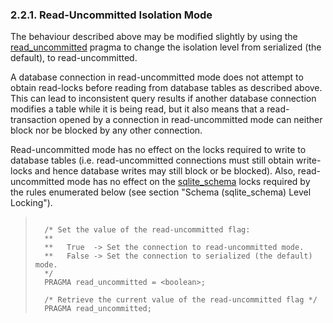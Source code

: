 ### 2\.2\.1\. Read\-Uncommitted Isolation Mode


The behaviour described above may be modified slightly by using the
[read\_uncommitted](pragma.html#pragma_read_uncommitted) pragma to change the isolation level from serialized
(the default), to read\-uncommitted.


 A database connection in read\-uncommitted mode does not attempt
to obtain read\-locks before reading from database tables as described
above. This can lead to inconsistent query results if another database
connection modifies a table while it is being read, but it also means that
a read\-transaction opened by a connection in read\-uncommitted mode can
neither block nor be blocked by any other connection.


Read\-uncommitted mode has no effect on the locks required to write to
database tables (i.e. read\-uncommitted connections must still obtain
write\-locks and hence database writes may still block or be blocked).
Also, read\-uncommitted mode has no effect on the [sqlite\_schema](schematab.html)
locks required by the rules enumerated below (see section
"Schema (sqlite\_schema) Level Locking").




> ```
> 
>   /* Set the value of the read-uncommitted flag:
>   **
>   **   True  -> Set the connection to read-uncommitted mode.
>   **   False -> Set the connection to serialized (the default) mode.
>   */
>   PRAGMA read_uncommitted = <boolean>;
> 
>   /* Retrieve the current value of the read-uncommitted flag */
>   PRAGMA read_uncommitted;
> 
> ```


